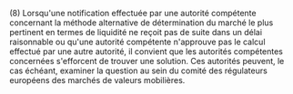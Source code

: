 (8) Lorsqu'une notification effectuée par une autorité compétente concernant la méthode alternative de détermination du marché le plus pertinent en termes de liquidité ne reçoit pas de suite dans un délai raisonnable ou qu'une autorité compétente n'approuve pas le calcul effectué par une autre autorité, il convient que les autorités compétentes concernées s'efforcent de trouver une solution. Ces autorités peuvent, le cas échéant, examiner la question au sein du comité des régulateurs européens des marchés de valeurs mobilières.